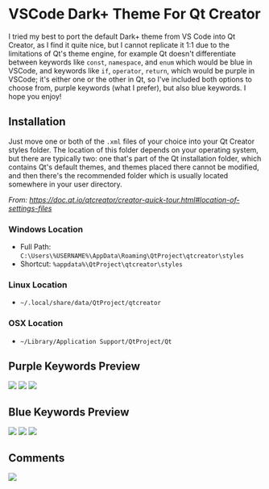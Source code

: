 # VSCode Dark+ Theme For Qt Creator

I tried my best to port the default Dark+ theme from VS Code into Qt Creator, as I find it quite nice, but I cannot replicate it 1:1 due to the limitations of Qt's theme engine, for example Qt doesn't differentiate between keywords like `const`, `namespace`, and `enum` which would be blue in VSCode, and keywords like `if`, `operator`, `return`, which would be purple in VSCode; it's either one or the other in Qt, so I've included both options to choose from, purple keywords (what I prefer), but also blue keywords. I hope you enjoy!

## Installation
Just move one or both of the `.xml` files of your choice into your Qt Creator styles folder. The location of this folder depends on your operating system, but there are typically two: one that's part of the Qt installation folder, which contains Qt's default themes, and themes placed there cannot be modified, and then there's the recommended folder which is usually located somewhere in your user directory.

_From: https://doc.qt.io/qtcreator/creator-quick-tour.html#location-of-settings-files_

### Windows Location
- Full Path: `C:\Users\%USERNAME%\AppData\Roaming\QtProject\qtcreator\styles`
- Shortcut: `%appdata%\QtProject\qtcreator\styles`

### Linux Location
- `~/.local/share/data/QtProject/qtcreator`

### OSX Location
- `~/Library/Application Support/QtProject/Qt`


## Purple Keywords Preview 
![](screenshots/purple1.png)
![](screenshots/purple2.png)
![](screenshots/purple3.png)

## Blue Keywords Preview
![](screenshots/blue1.png)
![](screenshots/blue2.png)
![](screenshots/blue3.png)

## Comments
![](screenshots/comments.png)
